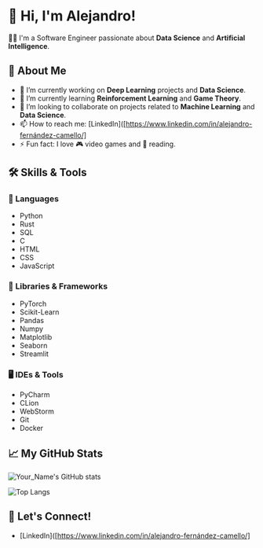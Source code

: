 # 👋 Hi, I'm Alejandro!

👨‍💻 I'm a Software Engineer passionate about **Data Science** and **Artificial Intelligence**.

## 🌟 About Me

- 🔭 I’m currently working on **Deep Learning** projects and **Data Science**.
- 🌱 I’m currently learning **Reinforcement Learning** and **Game Theory**.
- 👯 I’m looking to collaborate on projects related to **Machine Learning** and **Data Science**.
- 📫 How to reach me: [LinkedIn]([https://www.linkedin.com/in/alejandro-fernández-camello/]
- ⚡ Fun fact: I love 🎮 video games and 📕 reading.

## 🛠️ Skills & Tools

### 🔧 Languages

- Python
- Rust
- SQL
- C
- HTML
- CSS
- JavaScript

### 🧰 Libraries & Frameworks

- PyTorch
- Scikit-Learn
- Pandas
- Numpy
- Matplotlib
- Seaborn
- Streamlit

### 🖥️ IDEs & Tools

- PyCharm
- CLion
- WebStorm
- Git
- Docker

## 📈 My GitHub Stats

![Your_Name's GitHub stats](https://github-readme-stats.vercel.app/api?username=alexfdez1010&show_icons=true&theme=radical)

![Top Langs](https://github-readme-stats.vercel.app/api/top-langs/?username=alexfdez1010&layout=compact&theme=radical)

## 🤝 Let's Connect!

- [LinkedIn]([https://www.linkedin.com/in/alejandro-fernández-camello/]
